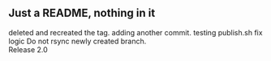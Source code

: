 ## Just a README, nothing in it
deleted and recreated the tag.
adding another commit.
testing publish.sh
fix logic
Do not rsync newly created branch.<br>
Release 2.0

